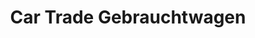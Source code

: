 ---
title: "Car Trade Gebrauchtwagen"
url: /soeding-sankt-johann/car-trade-gebrauchtwagen/
shop: Autohaus
---
